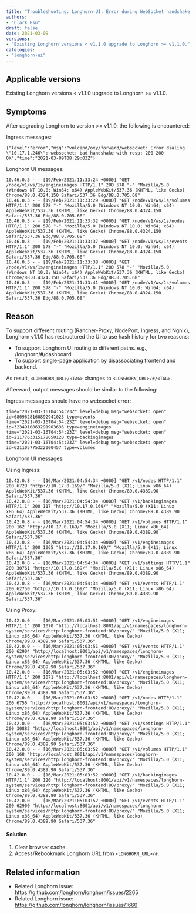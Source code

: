 ```yaml
---
title: "Troubleshooting: Longhorn-UI: Error during WebSocket handshake: Unexpected response code: 200 #2265"
authors:
- "Clark Hsu"
draft: false
date: 2021-03-09
versions:
- "Existing Longhorn versions < v1.1.0 upgrade to Longhorn >= v1.1.0."
catelogies:
- "longhorn-ui"
---
```


## Applicable versions

Existing Longhorn versions < v1.1.0 upgrade to Longhorn >= v1.1.0.

## Symptoms

After upgrading Longhorn to version >= v1.1.0, the following is encountered:

Ingress messages:

```
{"level":"error","msg":"vulcand/oxy/forward/websocket: Error dialing \"10.17.1.246\": websocket: bad handshake with resp: 200 200 OK","time":"2021-03-09T08:29:03Z"}
```

Longhorn UI messages:

```
10.46.0.3 - - [19/Feb/2021:11:33:24 +0000] "GET /node/v1/ws/1s/engineimages HTTP/1.1" 200 578 "-" "Mozilla/5.0 (Windows NT 10.0; Win64; x64) AppleWebKit/537.36 (KHTML, like Gecko) Chrome/88.0.4324.150 Safari/537.36 Edg/88.0.705.68"
10.46.0.3 - - [19/Feb/2021:11:33:29 +0000] "GET /node/v1/ws/1s/volumes HTTP/1.1" 200 578 "-" "Mozilla/5.0 (Windows NT 10.0; Win64; x64) AppleWebKit/537.36 (KHTML, like Gecko) Chrome/88.0.4324.150 Safari/537.36 Edg/88.0.705.68"
10.46.0.3 - - [19/Feb/2021:11:33:32 +0000] "GET /node/v1/ws/1s/nodes HTTP/1.1" 200 578 "-" "Mozilla/5.0 (Windows NT 10.0; Win64; x64) AppleWebKit/537.36 (KHTML, like Gecko) Chrome/88.0.4324.150 Safari/537.36 Edg/88.0.705.68"
10.46.0.3 - - [19/Feb/2021:11:33:37 +0000] "GET /node/v1/ws/1s/events HTTP/1.1" 200 578 "-" "Mozilla/5.0 (Windows NT 10.0; Win64; x64) AppleWebKit/537.36 (KHTML, like Gecko) Chrome/88.0.4324.150 Safari/537.36 Edg/88.0.705.68"
10.46.0.3 - - [19/Feb/2021:11:33:38 +0000] "GET /node/v1/ws/1s/engineimages HTTP/1.1" 200 578 "-" "Mozilla/5.0 (Windows NT 10.0; Win64; x64) AppleWebKit/537.36 (KHTML, like Gecko) Chrome/88.0.4324.150 Safari/537.36 Edg/88.0.705.68"
10.46.0.3 - - [19/Feb/2021:11:33:41 +0000] "GET /node/v1/ws/1s/volumes HTTP/1.1" 200 578 "-" "Mozilla/5.0 (Windows NT 10.0; Win64; x64) AppleWebKit/537.36 (KHTML, like Gecko) Chrome/88.0.4324.150 Safari/537.36 Edg/88.0.705.68"
```

## Reason

To support different routing (Rancher-Proxy, NodePort, Ingress, and Ngnix), Longhorn v1.1.0 has restructured the UI to use hash history for two reasons:

- To support Longhorn UI routing to different paths. e.g., /longhorn/#/dashboard
- To support single-page application by disassociating frontend and backend.

As result, `<LONGHORN_URL>/<TAG>` changes to `<LONGHORN_URL>/#/<TAG>`.

Afterward, output messages should be similar to the following:

Ingress messages should have no websocket error:

```
time="2021-03-16T04:54:23Z" level=debug msg="websocket: open" id=6809628160892941023 type=events
time="2021-03-16T04:54:23Z" level=debug msg="websocket: open" id=3234910863291903636 type=engineimages
time="2021-03-16T04:54:23Z" level=debug msg="websocket: open" id=2117763315178050120 type=backingimages
time="2021-03-16T04:54:23Z" level=debug msg="websocket: open" id=621105775322000457 type=volumes
```

Longhorn UI messages:

Using Ingress:

```
10.42.0.8 - - [16/Mar/2021:04:54:34 +0000] "GET /v1/nodes HTTP/1.1" 200 6729 "http://10.17.0.169/" "Mozilla/5.0 (X11; Linux x86_64) AppleWebKit/537.36 (KHTML, like Gecko) Chrome/89.0.4389.90 Safari/537.36"
10.42.0.8 - - [16/Mar/2021:04:54:34 +0000] "GET /v1/backingimages HTTP/1.1" 200 117 "http://10.17.0.169/" "Mozilla/5.0 (X11; Linux x86_64) AppleWebKit/537.36 (KHTML, like Gecko) Chrome/89.0.4389.90 Safari/537.36"
10.42.0.8 - - [16/Mar/2021:04:54:34 +0000] "GET /v1/volumes HTTP/1.1" 200 162 "http://10.17.0.169/" "Mozilla/5.0 (X11; Linux x86_64) AppleWebKit/537.36 (KHTML, like Gecko) Chrome/89.0.4389.90 Safari/537.36"
10.42.0.8 - - [16/Mar/2021:04:54:34 +0000] "GET /v1/engineimages HTTP/1.1" 200 1065 "http://10.17.0.169/" "Mozilla/5.0 (X11; Linux x86_64) AppleWebKit/537.36 (KHTML, like Gecko) Chrome/89.0.4389.90 Safari/537.36"
10.42.0.8 - - [16/Mar/2021:04:54:34 +0000] "GET /v1/settings HTTP/1.1" 200 30761 "http://10.17.0.169/" "Mozilla/5.0 (X11; Linux x86_64) AppleWebKit/537.36 (KHTML, like Gecko) Chrome/89.0.4389.90 Safari/537.36"
10.42.0.8 - - [16/Mar/2021:04:54:34 +0000] "GET /v1/events HTTP/1.1" 200 62750 "http://10.17.0.169/" "Mozilla/5.0 (X11; Linux x86_64) AppleWebKit/537.36 (KHTML, like Gecko) Chrome/89.0.4389.90 Safari/537.36"
```

Using Proxy:

```
10.42.0.0 - - [16/Mar/2021:05:03:51 +0000] "GET /v1/engineimages HTTP/1.1" 200 1070 "http://localhost:8001/api/v1/namespaces/longhorn-system/services/http:longhorn-frontend:80/proxy/" "Mozilla/5.0 (X11; Linux x86_64) AppleWebKit/537.36 (KHTML, like Gecko) Chrome/89.0.4389.90 Safari/537.36"
10.42.0.0 - - [16/Mar/2021:05:03:51 +0000] "GET /v1/events HTTP/1.1" 200 62904 "http://localhost:8001/api/v1/namespaces/longhorn-system/services/http:longhorn-frontend:80/proxy/" "Mozilla/5.0 (X11; Linux x86_64) AppleWebKit/537.36 (KHTML, like Gecko) Chrome/89.0.4389.90 Safari/537.36"
10.42.0.0 - - [16/Mar/2021:05:03:52 +0000] "GET /v1/engineimages HTTP/1.1" 200 1071 "http://localhost:8001/api/v1/namespaces/longhorn-system/services/http:longhorn-frontend:80/proxy/" "Mozilla/5.0 (X11; Linux x86_64) AppleWebKit/537.36 (KHTML, like Gecko) Chrome/89.0.4389.90 Safari/537.36"
10.42.0.0 - - [16/Mar/2021:05:03:52 +0000] "GET /v1/nodes HTTP/1.1" 200 6756 "http://localhost:8001/api/v1/namespaces/longhorn-system/services/http:longhorn-frontend:80/proxy/" "Mozilla/5.0 (X11; Linux x86_64) AppleWebKit/537.36 (KHTML, like Gecko) Chrome/89.0.4389.90 Safari/537.36"
10.42.0.0 - - [16/Mar/2021:05:03:52 +0000] "GET /v1/settings HTTP/1.1" 200 30882 "http://localhost:8001/api/v1/namespaces/longhorn-system/services/http:longhorn-frontend:80/proxy/" "Mozilla/5.0 (X11; Linux x86_64) AppleWebKit/537.36 (KHTML, like Gecko) Chrome/89.0.4389.90 Safari/537.36"
10.42.0.0 - - [16/Mar/2021:05:03:52 +0000] "GET /v1/volumes HTTP/1.1" 200 168 "http://localhost:8001/api/v1/namespaces/longhorn-system/services/http:longhorn-frontend:80/proxy/" "Mozilla/5.0 (X11; Linux x86_64) AppleWebKit/537.36 (KHTML, like Gecko) Chrome/89.0.4389.90 Safari/537.36"
10.42.0.0 - - [16/Mar/2021:05:03:52 +0000] "GET /v1/backingimages HTTP/1.1" 200 120 "http://localhost:8001/api/v1/namespaces/longhorn-system/services/http:longhorn-frontend:80/proxy/" "Mozilla/5.0 (X11; Linux x86_64) AppleWebKit/537.36 (KHTML, like Gecko) Chrome/89.0.4389.90 Safari/537.36"
10.42.0.0 - - [16/Mar/2021:05:03:52 +0000] "GET /v1/events HTTP/1.1" 200 62900 "http://localhost:8001/api/v1/namespaces/longhorn-system/services/http:longhorn-frontend:80/proxy/" "Mozilla/5.0 (X11; Linux x86_64) AppleWebKit/537.36 (KHTML, like Gecko) Chrome/89.0.4389.90 Safari/537.36"
```

#### Solution

1. Clear browser cache.
2. Access/Rebookmark Longhorn URL from `<LONGHORN_URL>/#`.

## Related information

* Related Longhorn issue: https://github.com/longhorn/longhorn/issues/2265
* Related Longhorn issue: https://github.com/longhorn/longhorn/issues/1660
